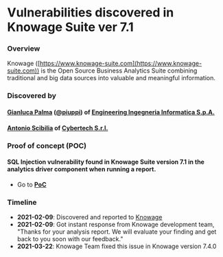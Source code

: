 
# Vulnerabilities discovered in Knowage Suite ver 7.1

### Overview
Knowage ([https://www.knowage-suite.com](https://www.knowage-suite.com)) is the Open Source Business Analytics Suite combining traditional and big data sources into valuable and meaningful information.

### Discovered by
#### [Gianluca Palma](https://www.linkedin.com/in/piuppi/) ([@piuppi](https://twitter.com/piuppi)) of [Engineering Ingegneria Informatica S.p.A.](https://www.eng.it)
#### [Antonio Scibilia](https://www.linkedin.com/in/nynuz/) of [Cybertech S.r.l.](https://cybertech.eu)
 
### Proof of concept (POC)

#### SQL Injection vulnerability found in Knowage Suite version 7.1 in the analytics driver component when running a report.

- Go to **[PoC](SQLi-KnowageSuite.md)**

### Timeline
- **2021-02-09**: Discovered and reported to [Knowage](https://www.knowage-suite.com)
- **2021-02-09**: Got instant response from Knowage development team, "Thanks for your analysis report. We will evaluate your finding and get back to you soon with our feedback."
- **2021-03-22**: Knowage Team fixed this issue in Knowage version 7.4.0
